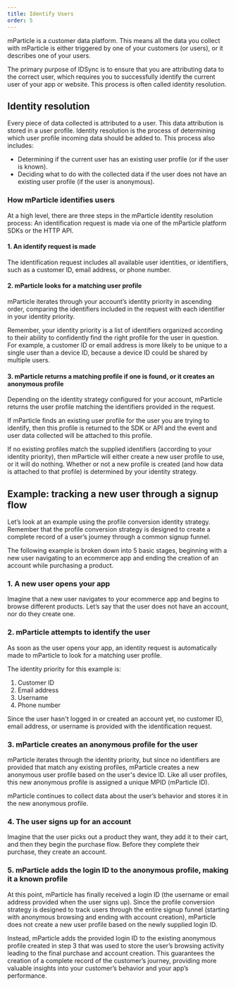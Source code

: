 ```yaml
---
title: Identify Users
order: 5
---
```


mParticle is a customer data platform. This means all the data you collect with mParticle is either triggered by one of your customers (or users), or it describes one of your users.

The primary purpose of IDSync is to ensure that you are attributing data to the correct user, which requires you to successfully identify the current user of your app or website. This process is often called identity resolution.

## Identity resolution

Every piece of data collected is attributed to a user. This data attribution is stored in a user profile. Identity resolution is the process of determining which user profile incoming data should be added to. This process also includes:

* Determining if the current user has an existing user profile (or if the user is known).
* Deciding what to do with the collected data if the user does not have an existing user profile (if the user is anonymous).

### How mParticle identifies users

At a high level, there are three steps in the mParticle identity resolution process:
An identification request is made via one of the mParticle platform SDKs or the HTTP API.

#### 1. An identify request is made

The identification request includes all available user identities, or identifiers, such as a customer ID, email address, or phone number.

#### 2. mParticle looks for a matching user profile

mParticle iterates through your account’s identity priority in ascending order, comparing the identifiers included in the request with each identifier in your identity priority. 

Remember, your identity priority is a list of identifiers organized according to their ability to confidently find the right profile for the user in question. For example, a customer ID or email address is more likely to be unique to a single user than a device ID, because a device ID could be shared by multiple users. 

#### 3. mParticle returns a matching profile if one is found, or it creates an anonymous profile

Depending on the identity strategy configured for your account, mParticle returns the user profile matching the identifiers provided in the request.

If mParticle finds an existing user profile for the user you are trying to identify, then this profile is returned to the SDK or API and the event and user data collected will be attached to this profile.

If no existing profiles match the supplied identifiers (according to your identity priority), then mParticle will either create a new user profile to use, or it will do nothing. Whether or not a new profile is created (and how data is attached to that profile) is determined by your identity strategy.

## Example: tracking a new user through a signup flow

Let’s look at an example using the profile conversion identity strategy. Remember that the profile conversion strategy is designed to create a complete record of a user’s journey through a common signup funnel.

The following example is broken down into 5 basic stages, beginning with a new user navigating to an ecommerce app and ending the creation of an account while purchasing a product.

### 1. A new user opens your app

Imagine that a new user navigates to your ecommerce app and begins to browse different products. Let’s say that the user does not have an account, nor do they create one.

### 2. mParticle attempts to identify the user

As soon as the user opens your app, an identity request is automatically made to mParticle to look for a matching user profile.

The identity priority for this example is:

1. Customer ID
2. Email address
3. Username
4. Phone number

Since the user hasn't logged in or created an account yet, no customer ID, email address, or username is provided with the identification request.

### 3. mParticle creates an anonymous profile for the user

mParticle iterates through the identity priority, but since no identifiers are provided that match any existing profiles, mParticle creates a new anonymous user profile based on the user's device ID. Like all user profiles, this new anonymous profile is assigned a unique MPID (mParticle ID).

mParticle continues to collect data about the user’s behavior and stores it in the new anonymous profile.

### 4. The user signs up for an account

Imagine that the user picks out a product they want, they add it to their cart, and then they begin the purchase flow. Before they complete their purchase, they create an account.

### 5. mParticle adds the login ID to the anonymous profile, making it a known profile

At this point, mParticle has finally received a login ID (the username or email address provided when the user signs up). Since the profile conversion strategy is designed to track users through the entire signup funnel (starting with anonymous browsing and ending with account creation), mParticle does not create a new user profile based on the newly supplied login ID.

Instead, mParticle adds the provided login ID to the existing anonymous profile created in step 3 that was used to store the user’s browsing activity leading to the final purchase and account creation. This guarantees the creation of a complete record of the customer’s journey, providing more valuable insights into your customer’s behavior and your app’s performance.